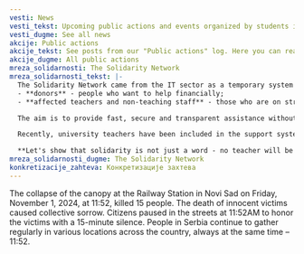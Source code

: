 ```yaml
---
vesti: News
vesti_tekst: Upcoming public actions and events organized by students in the blockades of higher education institutions in Belgrade. See the announcements of actions that await us in the coming period, find out more about the plan of activities, see the map or follow how the event is developing live.
vesti_dugme: See all news
akcije: Public actions
akcije_tekst: See posts from our "Public actions" log. Here you can read more detailed stories written by our colleagues during or after events that have already taken place.
akcije_dugme: All public actions
mreza_solidarnosti: The Solidarity Network
mreza_solidarnosti_tekst: |-
  The Solidarity Network came from the IT sector as a temporary system of direct financial support which connects:
  - **donors** - people who want to help financially;
  - **affected teachers and non-teaching staff** - those who are on strike and whose salaries have been cut.

  The aim is to provide fast, secure and transparent assistance without a centralized fund and intermediary - money goes directly from donor to teacher per the peer-to-peer direct donation model, without intermediaries, with mutual trust.

  Recently, university teachers have been included in the support system. So far, more than 3,500 educators have connected through the Solidarity Network who have been compensated for their lost salaries, with donations exceeding 120 million dinars, but *a lot more funding* is still needed.

  **Let's show that solidarity is not just a word - no teacher will be left to face injustice alone.**
mreza_solidarnosti_dugme: The Solidarity Network
konkretizacije_zahteva: Конкретизације захтева
---
```

The collapse of the canopy at the Railway Station in Novi Sad on Friday, November 1, 2024, at 11:52, killed 15 people. The death of innocent victims caused collective sorrow. Citizens paused in the streets at 11:52AM to honor the victims with a 15-minute silence. People in Serbia continue to gather regularly in various locations across the country, always at the same time – 11:52.
